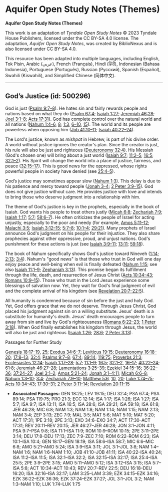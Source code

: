 # Aquifer Open Study Notes (Themes)

**Aquifer Open Study Notes (Themes)**

This work is an adaptation of *Tyndale Open Study Notes* © 2023 Tyndale House Publishers, licensed under the CC BY\-SA 4\.0 license. The adaptation, *Aquifer Open Study Notes*, was created by BiblioNexus and is also licensed under CC BY\-SA 4\.0\.

This resource has been adapted into multiple languages, including English, Tok Pisin, Arabic (عربي), French (Français), Hindi (हिंदी), Indonesian (Bahasa Indonesia), Portuguese (Português), Russian (Русский), Spanish (Español), Swahili (Kiswahili), and Simplified Chinese (简体中文).



--------------------------------

## God’s Justice (id: 500296)

God is just ([Psalm 9:7–8](https://ref.ly/Ps9:7-Ps9:8)). He hates sin and fairly rewards people and nations based on what they do ([Psalm 67:4](https://ref.ly/Ps67:4); [Isaiah 1:27](https://ref.ly/Isa1:27); [Jeremiah 46:28](https://ref.ly/Jer46:28); [Joel 3:1–8](https://ref.ly/Joel3:1-Joel3:8); [Acts 17:31](https://ref.ly/Acts17:31)). God has complete control over the natural world and all nations ([Nahum 1:4–6](https://ref.ly/Nah1:4-Nah1:6), [8](https://ref.ly/Nah1:8); [1:3](https://ref.ly/Nah1:3), [6–10](https://ref.ly/Nah1:6-Nah1:10), [15](https://ref.ly/Nah1:15)). The world and its people are powerless when opposing him ([Job 41:10–11](https://ref.ly/Job41:10-Job41:11); [Isaiah 40:22–24](https://ref.ly/Isa40:22-Isa40:24)).

The Lord's justice, known as *mishpat* in Hebrew, is part of his divine order. A world without justice ignores the creator's plan. Since the creator is just, his rule will also be just and righteous ([Deuteronomy 32:4](https://ref.ly/Deut32:4)). His Messiah (God's chosen one) will bring about a just world ([Isaiah 9:7](https://ref.ly/Isa9:7); [11:2–5](https://ref.ly/Isa11:2-Isa11:5); [16:5](https://ref.ly/Isa16:5); [32:1–2](https://ref.ly/Isa32:1-Isa32:2)). His Spirit will change the world into a place of justice, fairness, and peace ([32:15–17](https://ref.ly/Isa32:15-Isa32:17)). This is good news for the oppressed, whose rights powerful people in society have denied (see [25:4–5](https://ref.ly/Isa25:4-Isa25:5)).

God’s justice may sometimes appear slow ([Nahum 1:3](https://ref.ly/Nah1:3)). This delay is due to his patience and mercy toward people ([Jonah 3–4](https://ref.ly/Jonah3:1-Jonah4:11); [2 Peter 3:9–15](https://ref.ly/2Pet3:9-2Pet3:15)). God does not give justice without care. He provides justice with love and intends to bring those who deserve judgment into a relationship with him.

The theme of God's justice is key in the prophets, especially in the book of Isaiah. God wants his people to treat others justly ([Micah 6:8](https://ref.ly/Mic6:8); [Zechariah 7:9](https://ref.ly/Zech7:9); [Isaiah 1:17](https://ref.ly/Isa1:17); [5:7](https://ref.ly/Isa5:7); [58:6–7](https://ref.ly/Isa58:6-Isa58:7)). He often criticizes the people of Israel for acting unjustly, especially to the poor and needy (for example, [Amos 5:11–12](https://ref.ly/Amos5:11-Amos5:12); [Malachi 3:5](https://ref.ly/Mal3:5); [Isaiah 3:12–15](https://ref.ly/Isa3:12-Isa3:15); [5:7–8](https://ref.ly/Isa5:7-Isa5:8); [10:1–4](https://ref.ly/Isa10:1-Isa10:4); [29:21](https://ref.ly/Isa29:21)). Many prophets of Israel announce God's judgment on his people for their injustice. They also share prophecies against other oppressive, proud, and unjust nations. God's punishment for these actions is just (see [Isaiah 3:9–11](https://ref.ly/Isa3:9-Isa3:11); [13:11](https://ref.ly/Isa13:11); [59:18](https://ref.ly/Isa59:18)).

The book of Nahum specifically shows God's justice toward Nineveh ([1:14](https://ref.ly/Nah1:14); [2:13](https://ref.ly/Nah2:13); [3:4](https://ref.ly/Nah3:4)). Nahum's "good news" is that those who trust in God will one day enjoy peace and well\-being when evil is finally defeated ([Nahum 1:15](https://ref.ly/Nah1:15); see also [Isaiah 11:1–9](https://ref.ly/Isa11:1-Isa11:9); [Zephaniah 3:13](https://ref.ly/Zeph3:13)). This promise began its fulfillment through the life, death, and resurrection of Jesus Christ ([Acts 10:34–43](https://ref.ly/Acts10:34-Acts10:43); [Romans 10:9–15](https://ref.ly/Rom10:9-Rom10:15)). Those who trust in the Lord Jesus experience some blessings of salvation now. Yet, they wait for God's final judgment of evil and the complete arrival of his kingdom (see [Revelation 20:7–22:5](https://ref.ly/Rev20:7-Rev22:5)).

All humanity is condemned because of sin before the just and holy God. Yet, God offers grace that we do not deserve. Through Jesus Christ, God placed his judgment against sin on a willing substitute. Jesus' death is a substitute for humanity's death. Jesus' death encourages people to turn away from sin and live by God's righteousness ([Romans 6:22–23](https://ref.ly/Rom6:22-Rom6:23); [1 Peter 3:18](https://ref.ly/1Pet3:18)). When God finally establishes his kingdom through Jesus, the world will also be just and righteous ([Isaiah 1:26](https://ref.ly/Isa1:26); [28:6](https://ref.ly/Isa28:6); [2 Peter 3:13](https://ref.ly/2Pet3:13)).

Passages for Further Study

[Genesis 18:17–19](https://ref.ly/Gen18:17-Gen18:19), [25](https://ref.ly/Gen18:25); [Exodus 34:6–7](https://ref.ly/Exod34:6-Exod34:7); [Leviticus 19:15](https://ref.ly/Lev19:15); [Deuteronomy 16:18–20](https://ref.ly/Deut16:18-Deut16:20); [17:8–13](https://ref.ly/Deut17:8-Deut17:13); [32:4](https://ref.ly/Deut32:4); [Psalms 9:7–8](https://ref.ly/Ps9:7-Ps9:8); [67:4](https://ref.ly/Ps67:4); [89:14](https://ref.ly/Ps89:14); [119:75](https://ref.ly/Ps119:75); [Proverbs 21:3](https://ref.ly/Prov21:3); [Ecclesiastes 12:14](https://ref.ly/Eccl12:14); [Isaiah 1:17–28](https://ref.ly/Isa1:17); [5:7](https://ref.ly/Isa5:7); [11:1–9](https://ref.ly/Isa11:1-Isa11:9); [16:5](https://ref.ly/Isa16:5); [32:1–2](https://ref.ly/Isa32:1-Isa32:2), [16–17](https://ref.ly/Isa32:16-Isa32:17); [40:22–24](https://ref.ly/Isa40:22-Isa40:24); [61:8](https://ref.ly/Isa61:8); [Jeremiah 46:27–28](https://ref.ly/Jer46:27-Jer46:28); [Lamentations 3:25–39](https://ref.ly/Lam3:25-Lam3:39); [Ezekiel 34:15–16](https://ref.ly/Ezek34:15-Ezek34:16); [36:22–36](https://ref.ly/Ezek36:22-Ezek36:36); [37:24–27](https://ref.ly/Ezek37:24-Ezek37:27); [Joel 3:1–2](https://ref.ly/Joel3:1-Joel3:2); [Amos 5:21–24](https://ref.ly/Amos5:21-Amos5:24); [Jonah 3:1–4:11](https://ref.ly/Jonah3:1-Jonah4:11); [Micah 6:6–8](https://ref.ly/Mic6:6-Mic6:8); [Nahum 1:3–10](https://ref.ly/Nah1:3-Nah1:10); [3:4](https://ref.ly/Nah3:4); [Zechariah 7:9–10](https://ref.ly/Zech7:9-Zech7:10); [Matthew 5:6](https://ref.ly/Matt5:6), [10](https://ref.ly/Matt5:10), [20](https://ref.ly/Matt5:20); [Luke 1:74–75](https://ref.ly/Luke1:74-Luke1:75); [Acts 10:34–43](https://ref.ly/Acts10:34-Acts10:43); [17:30–31](https://ref.ly/Acts17:30-Acts17:31); [2 Peter 3:11–14](https://ref.ly/2Pet3:11-2Pet3:14); [Revelation 20:11–15](https://ref.ly/Rev20:11-Rev20:15)

* **Associated Passages:** GEN 18:25; LEV 19:15; DEU 32:4; PSA 67:4; PSA 89:14; PSA 119:75; PRO 21:3; ECC 12:14; ISA 1:17; ISA 1:26; ISA 1:27; ISA 5:7; ISA 9:7; ISA 13:11; ISA 16:5; ISA 28:6; ISA 29:21; ISA 59:18; ISA 61:8; JER 46:28; MIC 6:8; NAM 1:3; NAM 1:8; NAM 1:14; NAM 1:15; NAM 2:13; NAM 3:4; ZEP 3:13; ZEC 7:9; MAL 3:5; MAT 5:6; MAT 5:10; MAT 5:20; ACT 17:31; 1PE 3:18; 2PE 3:13; EXO 34:6–EXO 34:7; ACT 17:30–ACT 17:31; REV 20:11–REV 20:15; JER 46:27–JER 46:28; JON 3:1–JON 4:11; PSA 9:7–PSA 9:8; ISA 11:1–ISA 11:9; ROM 10:9–ROM 10:15; 2PE 3:11–2PE 3:14; DEU 17:8–DEU 17:13; ZEC 7:9–ZEC 7:10; ROM 6:22–ROM 6:23; ISA 10:1–ISA 10:4; GEN 18:17–GEN 18:19; ISA 58:6–ISA 58:7; MIC 6:6–MIC 6:8; AMO 5:21–AMO 5:24; ISA 3:9–ISA 3:11; JOL 3:1–JOL 3:8; NAM 1:4–NAM 1:6; NAM 1:6–NAM 1:10; JOB 41:10–JOB 41:11; ISA 40:22–ISA 40:24; ISA 11:2–ISA 11:5; ISA 32:1–ISA 32:2; ISA 32:15–ISA 32:17; ISA 25:4–ISA 25:5; 2PE 3:9–2PE 3:15; AMO 5:11–AMO 5:12; ISA 3:12–ISA 3:15; ISA 5:7–ISA 5:8; ACT 10:34–ACT 10:43; REV 20:7–REV 22:5; DEU 16:18–DEU 16:20; ISA 32:16–ISA 32:17; LAM 3:25–LAM 3:39; EZK 34:15–EZK 34:16; EZK 36:22–EZK 36:36; EZK 37:24–EZK 37:27; JOL 3:1–JOL 3:2; NAM 1:3–NAM 1:10; LUK 1:74–LUK 1:75


